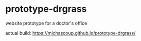 # prototype-drgrass
website prototype for a doctor's office

actual build:
https://michascoup.github.io/prototype-drgrass/
